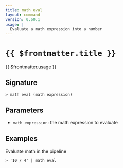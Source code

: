 ```yaml
---
title: math eval
layout: command
version: 0.60.1
usage: |
  Evaluate a math expression into a number
---
```


# `{{ $frontmatter.title }}`

<div style='white-space: pre-wrap;'>{{ $frontmatter.usage }}</div>

## Signature

`> math eval (math expression)`

## Parameters

- `math expression`: the math expression to evaluate

## Examples

Evaluate math in the pipeline

```shell
> '10 / 4' | math eval
```
